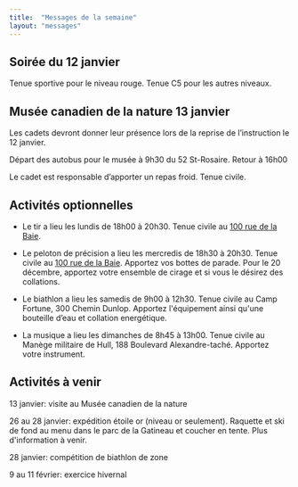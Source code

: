 ```yaml
---
title:  "Messages de la semaine"
layout: "messages"
---
```


## Soirée du 12 janvier

Tenue sportive pour le niveau rouge. Tenue C5 pour les autres niveaux. 

## Musée canadien de la nature 13 janvier

Les cadets devront donner leur présence lors de la reprise de l’instruction le 12 janvier. 

Départ des autobus pour le musée à 9h30 du 52 St-Rosaire. Retour à 16h00

Le cadet est responsable d’apporter un repas froid. Tenue civile.

## Activités optionnelles

- Le tir a lieu les lundis de 18h00 à 20h30. Tenue civile au [100 rue de la Baie](/information/comment-nous-rejoindre/).

- Le peloton de précision a lieu les mercredis de 18h30 à 20h30. Tenue civile au [100 rue de la Baie](/information/comment-nous-rejoindre/). Apportez vos bottes de parade. Pour le 20 décembre, apportez votre ensemble de cirage et si vous le désirez des collations.

- Le biathlon a lieu les samedis de 9h00 à 12h30. Tenue civile au Camp Fortune, 300 Chemin Dunlop. Apportez l'équipement ainsi qu'une bouteille d’eau et collation energétique.

- La musique a lieu les dimanches de 8h45 à 13h00. Tenue civile au Manège militaire de Hull, 188 Boulevard Alexandre-taché. Apportez votre instrument. 

## Activités à venir

13 janvier: visite au Musée canadien de la nature

26 au 28 janvier: expédition étoile or (niveau or seulement). Raquette et ski de fond au menu dans le parc de la Gatineau et coucher en tente. Plus d'information à venir.

28 janvier: compétition de biathlon de zone

9 au 11 février: exercice hivernal
